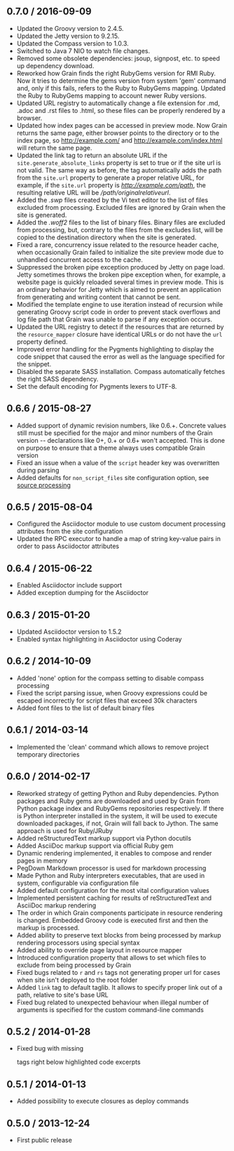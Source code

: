 ## 0.7.0 / 2016-09-09


  * Updated the Groovy version to 2.4.5.
  * Updated the Jetty version to 9.2.15.
  * Updated the Compass version to 1.0.3.
  * Switched to Java 7 NIO to watch file changes.
  * Removed some obsolete dependencies: jsoup, signpost, etc. to speed up dependency download.
  * Reworked how Grain finds the right RubyGems version for RMI Ruby. Now it tries to determine the gems
    version from system 'gem' command and, only if this fails, refers to the Ruby to RubyGems mapping. Updated
    the Ruby to RubyGems mapping to account newer Ruby versions.
  * Updated URL registry to automatically change a file extension for .md, .adoc and .rst files to .html,
    so these files can be properly rendered by a browser.
  * Updated how index pages can be accessed in preview mode. Now Grain returns the same page, either browser
    points to the directory or to the index page, so http://example.com/ and http://example.com/index.html
    will return the same page.
  * Updated the link tag to return an absolute URL if the `site.generate_absolute_links` property is set to
    true or if the site url is not valid. The same way as before, the tag automatically adds the path from the
    `site.url` property to generate a proper relative URL, for example, if the `site.url` property is
    *http://example.com/path*, the resulting relative URL will be */path/originalrelativeurl*.
  * Added the *.swp* files created by the Vi text editor to the list of files excluded from processing. Excluded
    files are ignored by Grain when the site is generated.
  * Added the *.woff2* files to the list of binary files. Binary files are excluded from processing, but, contrary
    to the files from the excludes list, will be copied to the destination directory when the site is generated.
  * Fixed a rare, concurrency issue related to the resource header cache, when occasionally Grain failed to
    initialize the site preview mode due to unhandled concurrent access to the cache.
  * Suppressed the broken pipe exception produced by Jetty on page load. Jetty sometimes throws the broken pipe
    exception when, for example, a website page is quickly reloaded several times in preview mode. This is an
    ordinary behavior for Jetty which is aimed to prevent an application from generating and writing content
    that cannot be sent.
  * Modified the template engine to use iteration instead of recursion while generating Groovy script code in
    order to prevent stack overflows and log file path that Grain was unable to parse if any exception occurs.
  * Updated the URL registry to detect if the resources that are returned by the `resource_mapper` closure have
    identical URLs or do not have the `url` property defined.
  * Improved error handling for the Pygments highlighting to display the code snippet that caused the error as
    well as the language specified for the snippet.
  * Disabled the separate SASS installation. Compass automatically fetches the right SASS dependency.
  * Set the default encoding for Pygments lexers to UTF-8.

## 0.6.6 / 2015-08-27


  * Added support of dynamic revision numbers, like 0.6.+. Concrete values still must be specified for the major
  and minor numbers of the Grain version -- declarations like 0+, 0.+ or 0.6+ won't accepted. This is done on purpose
  to ensure that a theme always uses compatible Grain version
  * Fixed an issue when a value of the `script` header key was overwritten during parsing
  * Added defaults for `non_script_files` site configuration option, see
  <a href="http://sysgears.com/grain/docs/latest/#source-processing-configuration" target="_blank">source processing</a>

## 0.6.5 / 2015-08-04


  * Configured the Asciidoctor module to use custom document processing attributes from the site configuration
  * Updated the RPC executor to handle a map of string key-value pairs in order to pass Asciidoctor attributes

## 0.6.4 / 2015-06-22


  * Enabled Asciidoctor include support
  * Added exception dumping for the Asciidoctor

## 0.6.3 / 2015-01-20


  * Updated Asciidoctor version to 1.5.2
  * Enabled syntax highlighting in Asciidoctor using Coderay

## 0.6.2 / 2014-10-09


  * Added 'none' option for the compass setting to disable compass processing
  * Fixed the script parsing issue, when Groovy expressions could be escaped incorrectly for script files that
    exceed 30k characters
  * Added font files to the list of default binary files

## 0.6.1 / 2014-03-14


  * Implemented the 'clean' command which allows to remove project temporary directories

## 0.6.0 / 2014-02-17


   * Reworked strategy of getting Python and Ruby dependencies. Python packages and Ruby gems are downloaded and used
     by Grain from Python package index and RubyGems repositories respectively. If there is Python interpreter
     installed in the system, it will be used to execute downloaded packages, if not, Grain will fall back to Jython.
     The same approach is used for Ruby/JRuby
   * Added reStructuredText markup support via Python docutils
   * Added AsciiDoc markup support via official Ruby gem
   * Dynamic rendering implemented, it enables to compose and render pages in memory
   * PegDown Markdown processor is used for markdown processing
   * Made Python and Ruby interpreters executables, that are used in system, configurable via configuration file
   * Added default configuration for the most vital configuration values
   * Implemented persistent caching for results of reStructuredText and AsciiDoc markup rendering
   * The order in which Grain components participate in resource rendering is changed. Embedded Groovy code is executed
     first and then the markup is processed.
   * Added ability to preserve text blocks from being processed by markup rendering processors using special
     syntax
   * Added ability to override page layout in resource mapper
   * Introduced configuration property that allows to set which files to exclude from being processed by Grain
   * Fixed bugs related to `r` and `rs` tags not generating proper url for cases when site isn't deployed to the root
     folder
   * Added `link` tag to default taglib. It allows to specify proper link out of a path, relative to site's base URL
   * Fixed bug related to unexpected behaviour when illegal number of arguments is specified for the custom
     command-line commands

## 0.5.2 / 2014-01-28


  * Fixed bug with missing </p> tags right below highlighted code excerpts

## 0.5.1 / 2014-01-13


  * Added possibility to execute closures as deploy commands

## 0.5.0 / 2013-12-24


  * First public release